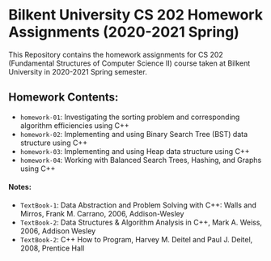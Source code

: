 # Bilkent University CS 202 Homework Assignments (2020-2021 Spring)

This Repository contains the homework assignments for CS 202 (Fundamental Structures of Computer Science II) course taken at Bilkent University in 2020-2021 Spring semester.


## Homework Contents:

- `homework-01`: Investigating the sorting problem and corresponding algorithm efficiencies using C++
- `homework-02`: Implementing and using Binary Search Tree (BST) data structure using C++
- `homework-03`: Implementing and using Heap data structure using C++
- `homework-04`: Working with Balanced Search Trees, Hashing, and Graphs using C++


#### Notes:
- `TextBook-1`: Data Abstraction and Problem Solving with C++: Walls and Mirros, Frank M. Carrano, 2006, Addison-Wesley
- `TextBook-2`: Data Structures & Algorithm Analysis in C++, Mark A. Weiss, 2006, Addison Wesley
- `TextBook-2`: C++ How to Program, Harvey M. Deitel and Paul J. Deitel, 2008, Prentice Hall
